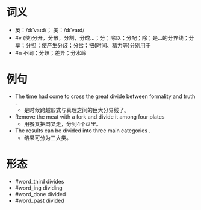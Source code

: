 # 词义
- 英：/dɪˈvaɪd/； 美：/dɪˈvaɪd/
- #v (使)分开，分散，分割，分成…；分；除以；分配；除；是…的分界线；分享；分担；使产生分歧；分岔；把(时间、精力等)分别用于
- #n 不同；分歧；差异；分水岭
# 例句
- The time had come to cross the great divide between formality and truth .
	- 是时候跨越形式与真理之间的巨大分界线了。
- Remove the meat with a fork and divide it among four plates
	- 用餐叉把肉叉走，分到4个盘里。
- The results can be divided into three main categories .
	- 结果可分为三大类。
# 形态
- #word_third divides
- #word_ing dividing
- #word_done divided
- #word_past divided
